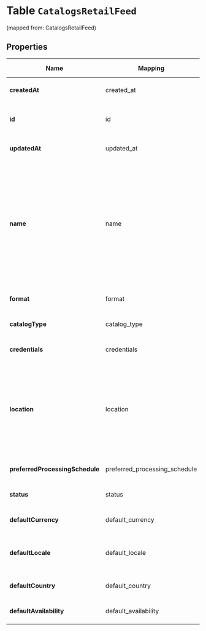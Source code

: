 
# Table `CatalogsRetailFeed`
(mapped from: CatalogsRetailFeed)

## Properties
Name | Mapping | SQL Type | Default | Type | Description | Notes
---- | ------- | -------- | ------- | ---- | ----------- | -----
**createdAt** | created_at | datetime NOT NULL |  | [**java.time.LocalDateTime**](java.time.LocalDateTime.md) |  | 
**id** | id | text NOT NULL PRIMARY KEY |  | **kotlin.String** |  | 
**updatedAt** | updated_at | datetime NOT NULL |  | [**java.time.LocalDateTime**](java.time.LocalDateTime.md) |  | 
**name** | name | text NOT NULL |  | **kotlin.String** | A human-friendly name associated to a given feed. This value is currently nullable due to historical reasons. It is expected to become non-nullable in the future. | 
**format** | format | long NOT NULL |  | [**CatalogsFormat**](CatalogsFormat.md) |  |  [foreignkey]
**catalogType** | catalog_type | long NOT NULL |  | [**CatalogsType**](CatalogsType.md) |  |  [foreignkey]
**credentials** | credentials | long NOT NULL |  | [**CatalogsFeedCredentials**](CatalogsFeedCredentials.md) |  |  [foreignkey]
**location** | location | text NOT NULL |  | **kotlin.String** | The URL where a feed is available for download. This URL is what Pinterest will use to download a feed for processing. | 
**preferredProcessingSchedule** | preferred_processing_schedule | long NOT NULL |  | [**CatalogsFeedProcessingSchedule**](CatalogsFeedProcessingSchedule.md) |  |  [foreignkey]
**status** | status | long NOT NULL |  | [**CatalogsStatus**](CatalogsStatus.md) |  |  [foreignkey]
**defaultCurrency** | default_currency | long NOT NULL |  | [**NullableCurrency**](NullableCurrency.md) |  |  [foreignkey]
**defaultLocale** | default_locale | text NOT NULL |  | **kotlin.String** | The locale used within a feed for product descriptions. | 
**defaultCountry** | default_country | long NOT NULL |  | [**Country**](Country.md) |  |  [foreignkey]
**defaultAvailability** | default_availability | long NOT NULL |  | [**ProductAvailabilityType**](ProductAvailabilityType.md) |  |  [foreignkey]
















